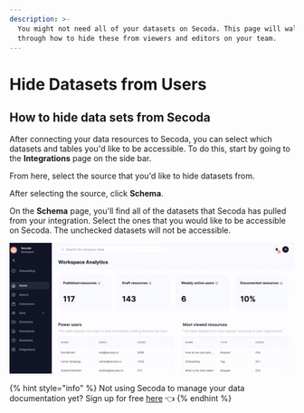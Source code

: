 ```yaml
---
description: >-
  You might not need all of your datasets on Secoda. This page will walk you
  through how to hide these from viewers and editors on your team.
---
```


# Hide Datasets from Users

## How to hide data sets from Secoda

After connecting your data resources to Secoda, you can select which datasets and tables you'd like to be accessible. To do this, start by going to the **Integrations** page on the side bar.&#x20;

From here, select the source that you'd like to hide datasets from.&#x20;

After selecting the source, click **Schema**.&#x20;

On the **Schema** page, you'll find all of the datasets that Secoda has pulled from your integration. Select the ones that you would like to be accessible on Secoda. The unchecked datasets will not be accessible.&#x20;

![](<../.gitbook/assets/ezgif.com-gif-maker (7) (1).gif>)

{% hint style="info" %}
Not using Secoda to manage your data documentation yet? Sign up for free [here](https://app.secoda.co/) 👈
{% endhint %}
